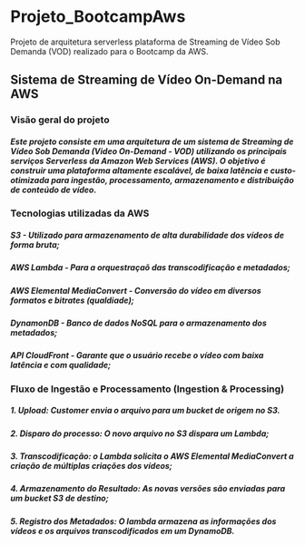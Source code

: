 # Projeto_BootcampAws
Projeto de arquitetura serverless plataforma de Streaming de Vídeo Sob Demanda (VOD) realizado para o Bootcamp da AWS.

## Sistema de Streaming de Vídeo On-Demand na AWS

### Visão geral do projeto
##### Este projeto consiste em uma arquitetura de um sistema de Streaming de Vídeo Sob Demanda (Video On-Demand - VOD) utilizando os principais serviços Serverless da Amazon Web Services (AWS). O objetivo é construir uma plataforma altamente escalável, de baixa latência e custo-otimizada para ingestão, processamento, armazenamento e distribuição de conteúdo de vídeo.

### Tecnologias utilizadas da AWS
##### S3 - Utilizado para armazenamento de alta durabilidade dos vídeos de forma bruta;
##### AWS Lambda - Para a orquestraçaõ das transcodificação e metadados;
##### AWS Elemental MediaConvert - Conversão do vídeo em diversos formatos e bitrates (qualdiade);
##### DynamonDB - Banco de dados NoSQL para o armazenamento dos metadados;
##### API CloudFront - Garante que o usuário recebe o vídeo com baixa latência e com qualidade; 

### Fluxo de Ingestão e Processamento (Ingestion & Processing)
##### 1. Upload: Customer envia o arquivo para um bucket de origem no S3. 
##### 2. Disparo do processo: O novo arquivo no S3 dispara um Lambda; 
##### 3. Transcodificação: o Lambda solicita o AWS Elemental MediaConvert a criação de múltiplas criações dos vídeos; 
##### 4. Armazenamento do Resultado: As novas versões são enviadas para um bucket S3 de destino; 
##### 5. Registro dos Metadados: O lambda armazena as informações dos vídeos e os arquivos transcodificados em um DynamoDB. 
